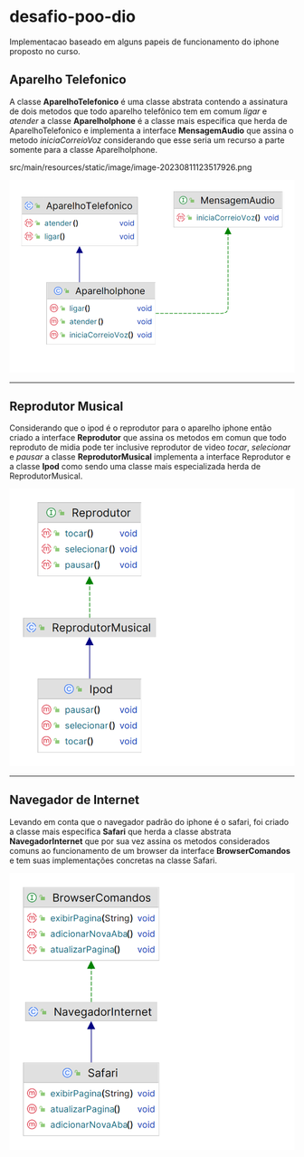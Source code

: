 # desafio-poo-dio
Implementacao baseado em alguns papeis de funcionamento do iphone proposto no curso.



## Aparelho Telefonico

A classe **AparelhoTelefonico** é uma classe abstrata contendo a assinatura de dois metodos que todo aparelho telefônico tem em comum *ligar* e *atender* a classe **AparelhoIphone** é a classe mais especifica que herda de AparelhoTelefonico e implementa a interface **MensagemAudio** que assina o metodo *iniciaCorreioVoz* considerando que esse seria um recurso a parte somente para a classe AparelhoIphone.

src/main/resources/static/image/image-20230811123517926.png

![image-20230811123709605](src/main/resources/static/image/image-20230811123709605.png)



------



## Reprodutor Musical

Considerando que o ipod é o reprodutor para o aparelho iphone então criado a interface **Reprodutor** que assina os metodos em comun que todo reproduto de midia pode ter inclusive reprodutor de video *tocar*, *selecionar* e *pausar* a classe **ReprodutorMusical** implementa a interface Reprodutor e a classe **Ipod** como sendo uma classe mais especializada herda de ReprodutorMusical.



![image-20230811123637193](src/main/resources/static/image/image-20230811123637193.png)



------



## Navegador de Internet

Levando em conta que o navegador padrão do iphone é o safari, foi criado a classe mais especifica **Safari** que herda a classe abstrata **NavegadorInternet** que por sua vez assina os metodos considerados comuns ao funcionamento de um browser da interface **BrowserComandos** e tem suas implementações concretas na classe Safari.

![image-20230811123517926](src/main/resources/static/image/image-20230811123517926.png)